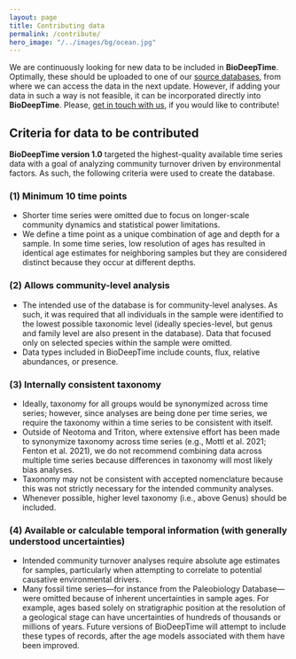 ```yaml
---
layout: page
title: Contributing data
permalink: /contribute/
hero_image: "/../images/bg/ocean.jpg"
---
```


We are continuously looking for new data to be included in **BioDeepTime**. Optimally, these should be uploaded to one of our [source databases]({{site.url}}{{site.baseurl}}/databases/contributors/), from where we can access the data in the next update. However, if adding your data in such a way is not feasible, it can be incorporated directly into **BioDeepTime**. Please, [get in touch with us]({{site.url}}{{site.baseurl}}/contact/), if you would like to contribute! 

## Criteria for data to be contributed 

**BioDeepTime version 1.0** targeted the highest-quality available time series data with a goal of analyzing community turnover driven by environmental factors. As such, the following criteria were used to create the database.

### (1) Minimum 10 time points
* Shorter time series were omitted due to focus on longer-scale community dynamics and statistical power limitations.
* We define a time point as a unique combination of age and depth for a sample. In some time series, low resolution of ages has resulted in identical age estimates for neighboring samples but they are considered distinct because they occur at different depths.

### (2) Allows community-level analysis
* The intended use of the database is for community-level analyses. As such, it was required that all individuals in the sample were identified to the lowest possible taxonomic level (ideally species-level, but genus and family level are also present in the database). Data that focused only on selected species within the sample were omitted. 
* Data types included in BioDeepTime include counts, flux, relative abundances, or presence. 


### (3) Internally consistent taxonomy

* Ideally, taxonomy for all groups would be synonymized across time series; however, since analyses are being done per time series, we require the taxonomy within a time series to be consistent with itself.
* Outside of Neotoma and Triton, where extensive effort has been made to synonymize taxonomy across time series (e.g., Mottl et al. 2021; Fenton et al. 2021), we do not recommend combining data across multiple time series because differences in taxonomy will most likely  bias analyses.
* Taxonomy may not be consistent with accepted nomenclature because this was not strictly necessary for the intended community analyses.
* Whenever possible, higher level taxonomy (i.e., above Genus) should be included.

### (4) Available or calculable temporal information (with generally understood uncertainties)
* Intended community turnover analyses require absolute age estimates for samples, particularly when attempting to correlate to potential causative environmental drivers.
* Many fossil time series—for instance from the Paleobiology Database—were omitted because of inherent uncertainties in sample ages. For example, ages based solely on stratigraphic position at the resolution of a geological stage can have uncertainties of hundreds of thousands or millions of years. Future versions of BioDeepTime will attempt to include these types of records, after the age models associated with them have been improved.
